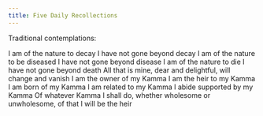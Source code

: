 ```yaml
---
title: Five Daily Recollections
---
```


Traditional contemplations: 

I am of the nature to decay
I have not gone beyond decay
I am of the nature to be diseased
I have not gone beyond disease
I am of the nature to die
I have not gone beyond death
All that is mine, dear and delightful, will change and vanish
I am the owner of my Kamma
I am the heir to my Kamma
I am born of my Kamma
I am related to my Kamma
I abide supported by my Kamma
Of whatever Kamma I shall do, whether wholesome or unwholesome, of that I will be the heir